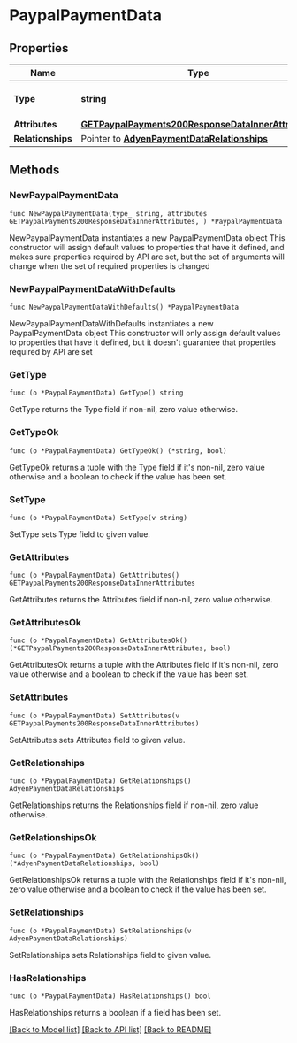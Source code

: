 # PaypalPaymentData

## Properties

Name | Type | Description | Notes
------------ | ------------- | ------------- | -------------
**Type** | **string** | The resource&#39;s type | [default to "paypal_payments"]
**Attributes** | [**GETPaypalPayments200ResponseDataInnerAttributes**](GETPaypalPayments200ResponseDataInnerAttributes.md) |  | 
**Relationships** | Pointer to [**AdyenPaymentDataRelationships**](AdyenPaymentDataRelationships.md) |  | [optional] 

## Methods

### NewPaypalPaymentData

`func NewPaypalPaymentData(type_ string, attributes GETPaypalPayments200ResponseDataInnerAttributes, ) *PaypalPaymentData`

NewPaypalPaymentData instantiates a new PaypalPaymentData object
This constructor will assign default values to properties that have it defined,
and makes sure properties required by API are set, but the set of arguments
will change when the set of required properties is changed

### NewPaypalPaymentDataWithDefaults

`func NewPaypalPaymentDataWithDefaults() *PaypalPaymentData`

NewPaypalPaymentDataWithDefaults instantiates a new PaypalPaymentData object
This constructor will only assign default values to properties that have it defined,
but it doesn't guarantee that properties required by API are set

### GetType

`func (o *PaypalPaymentData) GetType() string`

GetType returns the Type field if non-nil, zero value otherwise.

### GetTypeOk

`func (o *PaypalPaymentData) GetTypeOk() (*string, bool)`

GetTypeOk returns a tuple with the Type field if it's non-nil, zero value otherwise
and a boolean to check if the value has been set.

### SetType

`func (o *PaypalPaymentData) SetType(v string)`

SetType sets Type field to given value.


### GetAttributes

`func (o *PaypalPaymentData) GetAttributes() GETPaypalPayments200ResponseDataInnerAttributes`

GetAttributes returns the Attributes field if non-nil, zero value otherwise.

### GetAttributesOk

`func (o *PaypalPaymentData) GetAttributesOk() (*GETPaypalPayments200ResponseDataInnerAttributes, bool)`

GetAttributesOk returns a tuple with the Attributes field if it's non-nil, zero value otherwise
and a boolean to check if the value has been set.

### SetAttributes

`func (o *PaypalPaymentData) SetAttributes(v GETPaypalPayments200ResponseDataInnerAttributes)`

SetAttributes sets Attributes field to given value.


### GetRelationships

`func (o *PaypalPaymentData) GetRelationships() AdyenPaymentDataRelationships`

GetRelationships returns the Relationships field if non-nil, zero value otherwise.

### GetRelationshipsOk

`func (o *PaypalPaymentData) GetRelationshipsOk() (*AdyenPaymentDataRelationships, bool)`

GetRelationshipsOk returns a tuple with the Relationships field if it's non-nil, zero value otherwise
and a boolean to check if the value has been set.

### SetRelationships

`func (o *PaypalPaymentData) SetRelationships(v AdyenPaymentDataRelationships)`

SetRelationships sets Relationships field to given value.

### HasRelationships

`func (o *PaypalPaymentData) HasRelationships() bool`

HasRelationships returns a boolean if a field has been set.


[[Back to Model list]](../README.md#documentation-for-models) [[Back to API list]](../README.md#documentation-for-api-endpoints) [[Back to README]](../README.md)


